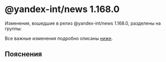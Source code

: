 # @yandex-int/news 1.168.0

<!-- ЧЕЛОВЕЧЕСКОЕ ВСТУПЛЕНИЕ -->

Изменения, вошедшие в релиз @yandex-int/news 1.168.0, разделены на группы:

Все важные изменения подробно описаны [ниже](#Пояснения).

## Пояснения

